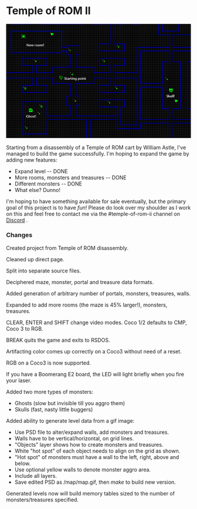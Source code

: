 Temple of ROM II
==========

![](images/newmap.jpg)

Starting from a disassembly of a Temple of ROM cart by William Astle, I've managed to build the game successfully.
I'm hoping to expand the game by adding new features:

* Expand level -- DONE
* More rooms, monsters and treasures -- DONE
* Different monsters -- DONE
* What else?  Dunno!

I'm hoping to have something available for sale eventually, but the primary goal of this project is to have *fun*!
Please do look over my shoulder as I work on this and feel free to contact me
via the #temple-of-rom-ii channel on [Discord](https://discord.gg/4J5nHXm) .

### Changes

Created project from Temple of ROM disassembly.

Cleaned up direct page.

Split into separate source files.

Deciphered maze, monster, portal and treasure data formats.

Added generation of arbitrary number of portals, monsters, treasures, walls.

Expanded to add more rooms (the maze is 45% larger!), monsters, treasures.

CLEAR, ENTER and SHIFT change video modes.  Coco 1/2 defaults to CMP, Coco 3 to RGB.

BREAK quits the game and exits to RSDOS.

Artifacting color comes up correctly on a Coco3 without need of a reset.

RGB on a Coco3 is now supported.

If you have a Boomerang E2 board, the LED will light briefly when you fire your laser.

Added two more types of monsters:

* Ghosts (slow but invisible till you aggro them)
* Skulls (fast, nasty little buggers)

Added ability to generate level data from a gif image:

* Use PSD file to alter/expand walls, add monsters and treasures.
* Walls have to be vertical/horizontal, on grid lines.
* "Objects" layer shows how to create monsters and treasures.
* White "hot spot" of each object needs to align on the grid as shown.
* "Hot spot" of monsters must have a wall to the left, right, above and below.
* Use optional yellow walls to denote monster aggro area.
* Include all layers.
* Save edited PSD as /map/map.gif, then _make_ to build new version.

Generated levels now will build memory tables sized to the number of monsters/treasures specified.
